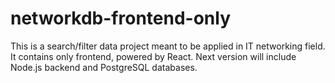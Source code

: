 # networkdb-frontend-only

This is a search/filter data project meant to be applied in IT networking field.
It contains only frontend, powered by React. Next version will include Node.js backend and PostgreSQL databases.